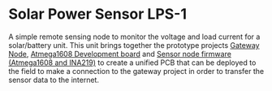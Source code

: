 # Solar Power Sensor LPS-1

A simple remote sensing node to monitor the voltage and load current for a solar/battery unit.
This unit brings together the prototype projects [Gateway Node](https://github.com/SteveMayze/leawood_gateway),  [Atmega1608 Development board](https://github.com/SteveMayze/atmega1608_dev) and [Sensor node firmware (Atmega1608 and INA219)](https://github.com/SteveMayze/PowerSensor-Atmega1608) to create a unified PCB that can be deployed to the field to make a connection to the gateway project in order to transfer the sensor data to the internet.

